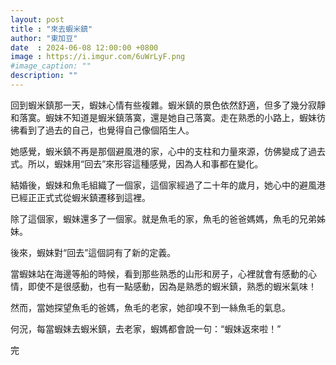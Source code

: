 ```yaml
---
layout: post
title : "來去蝦米鎮"
author: "東加豆"
date  : 2024-06-08 12:00:00 +0800
image : https://i.imgur.com/6uWrLyF.png
#image_caption: ""
description: ""
---
```


回到蝦米鎮那一天，蝦妹心情有些複雜。蝦米鎮的景色依然舒適，但多了幾分寂靜和落寞。蝦妹不知道是蝦米鎮落寞，還是她自己落寞。走在熟悉的小路上，蝦妹彷彿看到了過去的自己，也覺得自己像個陌生人。

<!--more-->

她感覺，蝦米鎮不再是那個避風港的家，心中的支柱和力量來源，仿佛變成了過去式。所以，蝦妹用“回去”來形容這種感覺，因為人和事都在變化。

結婚後，蝦妹和魚毛組織了一個家，這個家經過了二十年的歲月，她心中的避風港已經正正式式從蝦米鎮遷移到這裡。

除了這個家，蝦妹還多了一個家。就是魚毛的家，魚毛的爸爸媽媽，魚毛的兄弟姊妹。

後來，蝦妹對“回去”這個詞有了新的定義。

當蝦妹站在海邊等船的時候，看到那些熟悉的山形和房子，心裡就會有感動的心情，即使不是很感動，也有一點感動，因為是熟悉的蝦米鎮，熟悉的蝦米氣味！

然而，當她探望魚毛的爸媽，魚毛的老家，她卻嗅不到一絲魚毛的氣息。

何況，每當蝦妹去蝦米鎮，去老家，蝦媽都會說一句：“蝦妹返來啦！”

完

<!--END-->